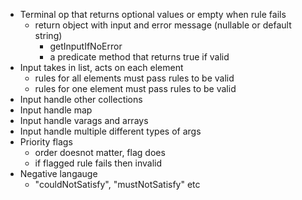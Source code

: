 
- Terminal op that returns optional values or empty when rule fails
    - return object with input and error message (nullable or default string)
        - getInputIfNoError
        - a predicate method that returns true if valid
- Input takes in list, acts on each element
    - rules for all elements must pass rules to be valid
    - rules for one element must pass rules to be valid
- Input handle other collections
- Input handle map 
- Input handle varags and arrays
- Input handle multiple different types of args
- Priority flags
    - order doesnot matter, flag does
    - if flagged rule fails  then invalid
- Negative langauge
    - "couldNotSatisfy", "mustNotSatisfy" etc

    